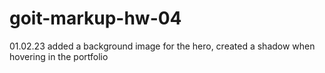 # goit-markup-hw-04


01.02.23
added a background image for the hero, created a shadow when hovering in the portfolio
